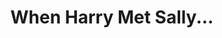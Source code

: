 ---
title: "When Harry Met Sally..."

year: 1989

director: "Rob Reiner"

summary: "A story about two friends, and if men and women can be friends"

comment: "Late 80s feel-good romance a lot of people (including me) have a soft spot for. Billy Crystal is believable in this movie, and you can name something other than Star Wars that Carrie Fisher was in."

video: "https://media.giphy.com/media/v1.Y2lkPTc5MGI3NjExZWlnMDJiZzdnOTNwZXdwNnFqZHNkdmd4c3FodWs4MzVxMmwya2E2ZiZlcD12MV9pbnRlcm5hbF9naWZfYnlfaWQmY3Q9Zw/hIDTdANhrpYNG/giphy.mp4"

image: "https://media.giphy.com/media/hIDTdANhrpYNG/giphy.gif"

imdb: "https://www.imdb.com/title/tt0098635/"

quotes:
  - "When I buy a new book, I read the last page first. That way, in case I die before I finish, I know how it ends."
  - "I WAS BEING NICE!"
---